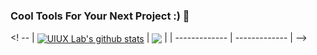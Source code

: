 ### Cool Tools For Your Next Project :) 🍄

<! --
| <a href="https://github.com/xizon/github-readme-stats"><img align="center" src="https://github-readme-stats.vercel.app/api?username=xizon&show_icons=true&include_all_commits=true&theme=buefy&hide_border=true" alt="UIUX Lab's github stats" /></a> | <a href="https://github.com/xizon/github-readme-stats"><img align="center" src="https://github-readme-stats.vercel.app/api/top-langs/?username=xizon&layout=compact&theme=buefy&hide_border=true" /></a> |
| ------------- | ------------- |
-->
